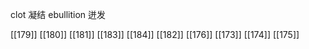 




clot 凝结
ebullition 迸发

[[179]]
[[180]]
[[181]]
[[183]]
[[184]]
[[182]]
[[176]]
[[173]]
[[174]]
[[175]]